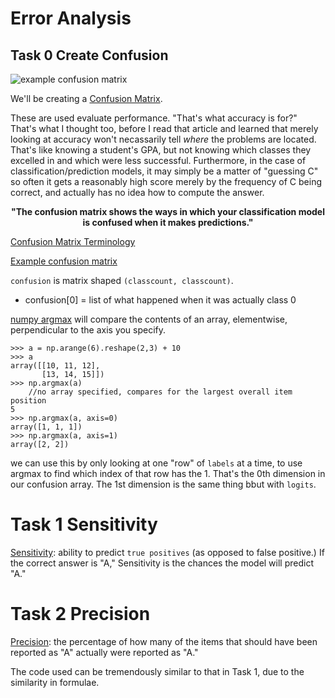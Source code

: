 # Error Analysis


## Task 0 Create Confusion

![example confusion matrix](https://www.dataschool.io/content/images/2015/01/confusion_matrix_simple2.png)

We'll be creating a [Confusion Matrix](https://machinelearningmastery.com/confusion-matrix-machine-learning/).

These are used evaluate performance. "That's what accuracy is for?" That's what I thought too, before I read that article and learned that merely looking at accuracy won't necassarily tell *where* the problems are located. That's like knowing a student's GPA, but not knowing which classes they excelled in and which were less successful. Furthermore, in the case of classification/prediction models, it may simply be a matter of "guessing C" so often it gets a reasonably high score merely by the frequency of C being correct, and actually has no idea how to compute the answer.

<p align="center"><b>"The confusion matrix shows the ways in which your classification model is confused when it makes predictions."</b></p>

[Confusion Matrix Terminology](https://www.dataschool.io/simple-guide-to-confusion-matrix-terminology/)

[Example confusion matrix](https://scikit-learn.org/stable/modules/generated/sklearn.metrics.confusion_matrix.html)

`confusion` is matrix shaped `(classcount, classcount)`.

* confusion[0] = list of what happened when it was actually class 0

[numpy argmax](https://numpy.org/doc/stable/reference/generated/numpy.argmax.html) will compare the contents of an array, elementwise, perpendicular to the axis you specify.
```
>>> a = np.arange(6).reshape(2,3) + 10
>>> a
array([[10, 11, 12],
       [13, 14, 15]])
>>> np.argmax(a)
    //no array specified, compares for the largest overall item position
5
>>> np.argmax(a, axis=0)
array([1, 1, 1])
>>> np.argmax(a, axis=1)
array([2, 2])
```
we can use this by only looking at one "row" of `labels` at a time, to use argmax to find which index of that row has the 1.
That's the 0th dimension in our confusion array. The 1st dimension is the same thing bbut with `logits`.

# Task 1 Sensitivity

[Sensitivity](https://en.wikipedia.org/wiki/Sensitivity_and_specificity): ability to predict `true positives` (as opposed to false positive.) If the correct answer is "A," Sensitivity is the chances the model will predict "A."

# Task 2 Precision

[Precision](https://en.wikipedia.org/wiki/Precision_and_recall): the percentage of how many of the items that should have been reported as "A" actually were reported as "A."

The code used can be tremendously similar to that in Task 1, due to the similarity in formulae.